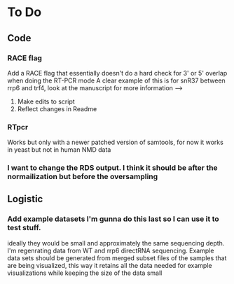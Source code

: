 # To Do

## Code

### RACE flag
Add a RACE flag that essentially doesn't do a hard check for 3' or 5' overlap when doing the RT-PCR mode
A clear example of this is for snR37 between rrp6 and trf4, look at the manuscript for more information --> 
1) Make edits to script
2) Reflect changes in Readme

### RTpcr
Works but only with a newer patched version of samtools, for now it works in yeast but not in human NMD data

### I want to change the RDS output. I think it should be after the normailization but before the oversampling

## Logistic

### Add example datasets I'm gunna do this last so I can use it to test stuff.
ideally they would be small and approximately the same sequencing depth.
I'm regenrating data from WT and rrp6 directRNA sequencing. 
Example data sets should be generated from merged subset files of the samples that are being visualized, this way it retains all the data needed for example visualizations while keeping the size of the data small 
